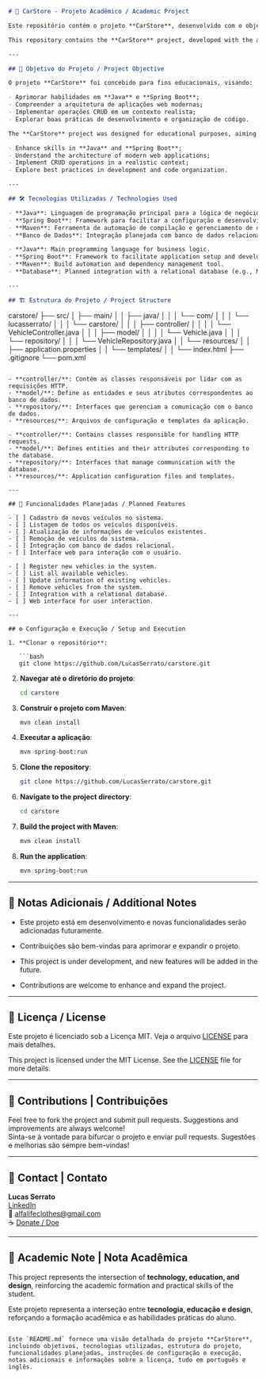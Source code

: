 
```markdown
# 🚗 CarStore - Projeto Acadêmico / Academic Project

Este repositório contém o projeto **CarStore**, desenvolvido com o objetivo de praticar e consolidar conhecimentos em **Java** e no framework **Spring Boot**. A aplicação visa simular um sistema de gerenciamento de uma concessionária de veículos, permitindo operações básicas de CRUD (Create, Read, Update, Delete) para os veículos.

This repository contains the **CarStore** project, developed with the aim of practicing and consolidating knowledge in **Java** and the **Spring Boot** framework. The application aims to simulate a vehicle dealership management system, allowing basic CRUD (Create, Read, Update, Delete) operations for vehicles.

---

## 🎯 Objetivo do Projeto / Project Objective

O projeto **CarStore** foi concebido para fins educacionais, visando:

- Aprimorar habilidades em **Java** e **Spring Boot**;
- Compreender a arquitetura de aplicações web modernas;
- Implementar operações CRUD em um contexto realista;
- Explorar boas práticas de desenvolvimento e organização de código.

The **CarStore** project was designed for educational purposes, aiming to:

- Enhance skills in **Java** and **Spring Boot**;
- Understand the architecture of modern web applications;
- Implement CRUD operations in a realistic context;
- Explore best practices in development and code organization.

---

## 🛠️ Tecnologias Utilizadas / Technologies Used

- **Java**: Linguagem de programação principal para a lógica de negócios.
- **Spring Boot**: Framework para facilitar a configuração e desenvolvimento da aplicação.
- **Maven**: Ferramenta de automação de compilação e gerenciamento de dependências.
- **Banco de Dados**: Integração planejada com banco de dados relacional (por exemplo, MySQL ou PostgreSQL).

- **Java**: Main programming language for business logic.
- **Spring Boot**: Framework to facilitate application setup and development.
- **Maven**: Build automation and dependency management tool.
- **Database**: Planned integration with a relational database (e.g., MySQL or PostgreSQL).

---

## 🏗️ Estrutura do Projeto / Project Structure

```
carstore/
├── src/
│   ├── main/
│   │   ├── java/
│   │   │   └── com/
│   │   │       └── lucasserrato/
│   │   │           └── carstore/
│   │   │               ├── controller/
│   │   │               │   └── VehicleController.java
│   │   │               ├── model/
│   │   │               │   └── Vehicle.java
│   │   │               └── repository/
│   │   │                   └── VehicleRepository.java
│   │   └── resources/
│   │       ├── application.properties
│   │       └── templates/
│   │           └── index.html
├── .gitignore
└── pom.xml
```

- **controller/**: Contém as classes responsáveis por lidar com as requisições HTTP.
- **model/**: Define as entidades e seus atributos correspondentes ao banco de dados.
- **repository/**: Interfaces que gerenciam a comunicação com o banco de dados.
- **resources/**: Arquivos de configuração e templates da aplicação.

- **controller/**: Contains classes responsible for handling HTTP requests.
- **model/**: Defines entities and their attributes corresponding to the database.
- **repository/**: Interfaces that manage communication with the database.
- **resources/**: Application configuration files and templates.

---

## 🔄 Funcionalidades Planejadas / Planned Features

- [ ] Cadastro de novos veículos no sistema.
- [ ] Listagem de todos os veículos disponíveis.
- [ ] Atualização de informações de veículos existentes.
- [ ] Remoção de veículos do sistema.
- [ ] Integração com banco de dados relacional.
- [ ] Interface web para interação com o usuário.

- [ ] Register new vehicles in the system.
- [ ] List all available vehicles.
- [ ] Update information of existing vehicles.
- [ ] Remove vehicles from the system.
- [ ] Integration with a relational database.
- [ ] Web interface for user interaction.

---

## ⚙️ Configuração e Execução / Setup and Execution

1. **Clonar o repositório**:

   ```bash
   git clone https://github.com/LucasSerrato/carstore.git
   ```

2. **Navegar até o diretório do projeto**:

   ```bash
   cd carstore
   ```

3. **Construir o projeto com Maven**:

   ```bash
   mvn clean install
   ```

4. **Executar a aplicação**:

   ```bash
   mvn spring-boot:run
   ```

1. **Clone the repository**:

   ```bash
   git clone https://github.com/LucasSerrato/carstore.git
   ```

2. **Navigate to the project directory**:

   ```bash
   cd carstore
   ```

3. **Build the project with Maven**:

   ```bash
   mvn clean install
   ```

4. **Run the application**:

   ```bash
   mvn spring-boot:run
   ```

---

## 📝 Notas Adicionais / Additional Notes

- Este projeto está em desenvolvimento e novas funcionalidades serão adicionadas futuramente.
- Contribuições são bem-vindas para aprimorar e expandir o projeto.

- This project is under development, and new features will be added in the future.
- Contributions are welcome to enhance and expand the project.

---

## 📄 Licença / License

Este projeto é licenciado sob a Licença MIT. Veja o arquivo [LICENSE](LICENSE) para mais detalhes.

This project is licensed under the MIT License. See the [LICENSE](LICENSE) file for more details.

---


## 🤝 Contributions | Contribuições

Feel free to fork the project and submit pull requests. Suggestions and improvements are always welcome!  
Sinta-se à vontade para bifurcar o projeto e enviar pull requests. Sugestões e melhorias são sempre bem-vindas!

---

## 📧 Contact | Contato

**Lucas Serrato**  
[LinkedIn](https://www.linkedin.com/in/lucasserrato201)  
📩 alfalifeclothes@gmail.com  
☕ [Donate / Doe](https://livepix.gg/lkshow)

---

## 📢 Academic Note | Nota Acadêmica

This project represents the intersection of **technology, education, and design**, reinforcing the academic formation and practical skills of the student.

Este projeto representa a interseção entre **tecnologia, educação e design**, reforçando a formação acadêmica e as habilidades práticas do aluno.

```

Este `README.md` fornece uma visão detalhada do projeto **CarStore**, incluindo objetivos, tecnologias utilizadas, estrutura do projeto, funcionalidades planejadas, instruções de configuração e execução, notas adicionais e informações sobre a licença, tudo em português e inglês. 
